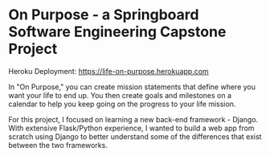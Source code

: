 # On Purpose - a Springboard Software Engineering Capstone Project

Heroku Deployment:
https://life-on-purpose.herokuapp.com

In "On Purpose," you can create mission statements that define where you want your life to end up. You then create goals and milestones on a calendar to help you keep going on the progress to your life mission. 

For this project, I focused on learning a new back-end framework - Django. With extensive Flask/Python experience, I wanted to build a web app from scratch using Django to better understand some of the differences that exist between the two frameworks. 

